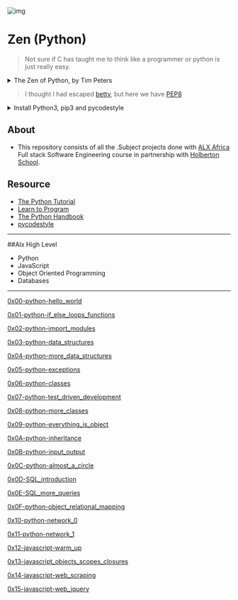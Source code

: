 ![img](https://assets.imaginablefutures.com/media/images/ALX_Logo.max-200x150.png)

# Zen (Python) 

>Not sure if C has taught me to think like a programmer or python is just really easy.

<details>
<summary>The Zen of Python, by Tim Peters</summary>
<br>
Beautiful is better than ugly.<br>
Explicit is better than implicit.<br>
Simple is better than complex.<br>
Complex is better than complicated.<br>
Flat is better than nested.<br>
Sparse is better than dense.<br>
Readability counts.<br>
Special cases aren't special enough to break the rules.<br>
Although practicality beats purity.<br>
Errors should never pass silently.<br>
Unless explicitly silenced.<br>
In the face of ambiguity, refuse the temptation to guess.<br>
There should be one-- and preferably only one --obvious way to do it.<br>
Although that way may not be obvious at first unless you're Dutch.<br>
Now is better than never.<br>
Although never is often better than *right* now.<br>
If the implementation is hard to explain, it's a bad idea.<br>
If the implementation is easy to explain, it may be a good idea.<br>
Namespaces are one honking great idea -- let's do more of those!

</details>

>I thought I had escaped [betty](https://github.com/holbertonschool/Betty), but here we have [PEP8](https://www.python.org/dev/peps/pep-0008/)

<details>
<summary> Install Python3, pip3 and pycodestyle</summary>

- Pycodestyle is now the new standard of Python style code.

<pre>$ sudo apt-get install python3 python3-pip<br>$ pip install pycodestyle</pre>

- Confirm you have the right version.

<pre>$ pycodestyle --version<br>$</pre>

</details>

## About

- This repository consists of all the .Subject projects done with [ALX Africa](https://www.alxafrica.com/) Full stack Software Engineering course in partnership with [Holberton School](https://www.holbertonschool.com/).


## Resource

- [The Python Tutorial](https://docs.python.org/3/tutorial/index.html)
- [Learn to Program](https://www.youtube.com/playlist?list=PLGLfVvz_LVvTn3cK5e6LjhgGiSeVlIRwt)
- [The Python Handbook](https://www.freecodecamp.org/news/the-python-handbook/)
- [pycodestyle](https://pypi.org/project/pycodestyle/)

---

##Alx High Level

* Python
* JavaScript
* Object Oriented Programming
* Databases

---

[0x00-python-hello_world](./0x00-python-hello_world)

[0x01-python-if_else_loops_functions](./0x01-python-if_else_loops_functions)

[0x02-python-import_modules](./0x02-python-import_modules)

[0x03-python-data_structures](./0x03-python-data_structures)

[0x04-python-more_data_structures](./0x04-python-more_data_structures)

[0x05-python-exceptions](./0x05-python-exceptions)

[0x06-python-classes](./0x06-python-classes)

[0x07-python-test_driven_development](./0x07-python-test_driven_development)

[0x08-python-more_classes](./0x08-python-more_classes)

[0x09-python-everything_is_object](./0x09-python-everything_is_object)

[0x0A-python-inheritance](./0x0A-python-inheritance)

[0x0B-python-input_output](./0x0B-python-input_output)

[0x0C-python-almost_a_circle](./0x0C-python-almost_a_circle)

[0x0D-SQL_introduction](./0x0D-SQL_introduction)

[0x0E-SQL_more_queries](./0x0E-SQL_more_queries)

[0x0F-python-object_relational_mapping](./0x0F-python-object_relational_mapping)

[0x10-python-network_0](./0x10-python-network_0)

[0x11-python-network_1](./0x11-python-network_1)

[0x12-javascript-warm_up](./0x12-javascript-warm_up)

[0x13-javascript_objects_scopes_closures](./0x13-javascript_objects_scopes_closures)

[0x14-javascript-web_scraping](./0x14-javascript-web_scraping)

[0x15-javascript-web_jquery](./0x15-javascript-web_jquery)
